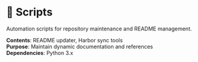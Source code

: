 # 🔧 Scripts

Automation scripts for repository maintenance and README management.

**Contents**: README updater, Harbor sync tools  
**Purpose**: Maintain dynamic documentation and references  
**Dependencies**: Python 3.x
